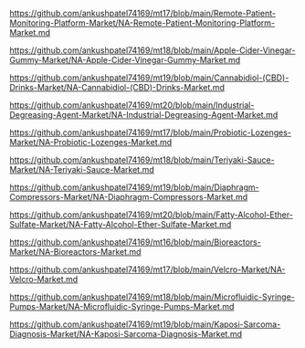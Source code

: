<p><a href="https://github.com/ankushpatel74169/mt17/blob/main/Remote-Patient-Monitoring-Platform-Market/NA-Remote-Patient-Monitoring-Platform-Market.md">https://github.com/ankushpatel74169/mt17/blob/main/Remote-Patient-Monitoring-Platform-Market/NA-Remote-Patient-Monitoring-Platform-Market.md</a></p><p><a href="https://github.com/ankushpatel74169/mt18/blob/main/Apple-Cider-Vinegar-Gummy-Market/NA-Apple-Cider-Vinegar-Gummy-Market.md">https://github.com/ankushpatel74169/mt18/blob/main/Apple-Cider-Vinegar-Gummy-Market/NA-Apple-Cider-Vinegar-Gummy-Market.md</a></p><p><a href="https://github.com/ankushpatel74169/mt19/blob/main/Cannabidiol-(CBD)-Drinks-Market/NA-Cannabidiol-(CBD)-Drinks-Market.md">https://github.com/ankushpatel74169/mt19/blob/main/Cannabidiol-(CBD)-Drinks-Market/NA-Cannabidiol-(CBD)-Drinks-Market.md</a></p><p><a href="https://github.com/ankushpatel74169/mt20/blob/main/Industrial-Degreasing-Agent-Market/NA-Industrial-Degreasing-Agent-Market.md">https://github.com/ankushpatel74169/mt20/blob/main/Industrial-Degreasing-Agent-Market/NA-Industrial-Degreasing-Agent-Market.md</a></p><p><a href="https://github.com/ankushpatel74169/mt17/blob/main/Probiotic-Lozenges-Market/NA-Probiotic-Lozenges-Market.md">https://github.com/ankushpatel74169/mt17/blob/main/Probiotic-Lozenges-Market/NA-Probiotic-Lozenges-Market.md</a></p><p><a href="https://github.com/ankushpatel74169/mt18/blob/main/Teriyaki-Sauce-Market/NA-Teriyaki-Sauce-Market.md">https://github.com/ankushpatel74169/mt18/blob/main/Teriyaki-Sauce-Market/NA-Teriyaki-Sauce-Market.md</a></p><p><a href="https://github.com/ankushpatel74169/mt19/blob/main/Diaphragm-Compressors-Market/NA-Diaphragm-Compressors-Market.md">https://github.com/ankushpatel74169/mt19/blob/main/Diaphragm-Compressors-Market/NA-Diaphragm-Compressors-Market.md</a></p><p><a href="https://github.com/ankushpatel74169/mt20/blob/main/Fatty-Alcohol-Ether-Sulfate-Market/NA-Fatty-Alcohol-Ether-Sulfate-Market.md">https://github.com/ankushpatel74169/mt20/blob/main/Fatty-Alcohol-Ether-Sulfate-Market/NA-Fatty-Alcohol-Ether-Sulfate-Market.md</a></p><p><a href="https://github.com/ankushpatel74169/mt16/blob/main/Bioreactors-Market/NA-Bioreactors-Market.md">https://github.com/ankushpatel74169/mt16/blob/main/Bioreactors-Market/NA-Bioreactors-Market.md</a></p><p><a href="https://github.com/ankushpatel74169/mt17/blob/main/Velcro-Market/NA-Velcro-Market.md">https://github.com/ankushpatel74169/mt17/blob/main/Velcro-Market/NA-Velcro-Market.md</a></p><p><a href="https://github.com/ankushpatel74169/mt18/blob/main/Microfluidic-Syringe-Pumps-Market/NA-Microfluidic-Syringe-Pumps-Market.md">https://github.com/ankushpatel74169/mt18/blob/main/Microfluidic-Syringe-Pumps-Market/NA-Microfluidic-Syringe-Pumps-Market.md</a></p><p><a href="https://github.com/ankushpatel74169/mt19/blob/main/Kaposi-Sarcoma-Diagnosis-Market/NA-Kaposi-Sarcoma-Diagnosis-Market.md">https://github.com/ankushpatel74169/mt19/blob/main/Kaposi-Sarcoma-Diagnosis-Market/NA-Kaposi-Sarcoma-Diagnosis-Market.md</a></p>
